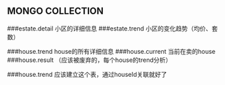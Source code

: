 ## MONGO COLLECTION
###estate.detail  小区的详细信息
###estate.trend   小区的变化趋势（均价、套数）

###house.trend    house的所有详细信息
###house.current  当前在卖的house
###house.result   （应该被废弃的，每个house的trend分析）

###house.trend    应该建立这个表，通过houseId关联就好了